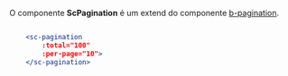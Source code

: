 O componente **ScPagination** é um extend do componente [b-pagination](https://buefy.github.io/#/documentation/pagination).

```jsx

    <sc-pagination
        :total="100"
        :per-page="10">
    </sc-pagination>

```
